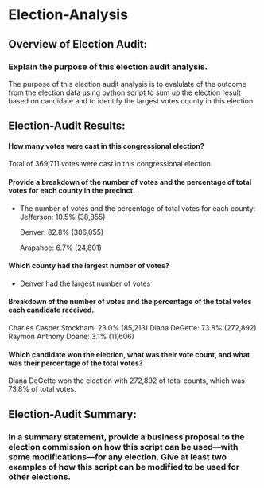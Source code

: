 # Election-Analysis
## Overview of Election Audit: 
### Explain the purpose of this election audit analysis.
The purpose of this election audit analysis is to evalulate of the outcome from the election data using python script to sum up the election result based on candidate and to identify the largest votes county in this election.

## Election-Audit Results: 
#### How many votes were cast in this congressional election?
Total of 369,711 votes were cast in this congressional election.

#### Provide a breakdown of the number of votes and the percentage of total votes for each county in the precinct.
- The number of votes and the percentage of total votes for each county:
  Jefferson: 10.5% (38,855)
  
  Denver: 82.8% (306,055)
  
  Arapahoe: 6.7% (24,801)

#### Which county had the largest number of votes?
- Denver had the largest number of votes

#### Breakdown of the number of votes and the percentage of the total votes each candidate received.

  Charles Casper Stockham: 23.0% (85,213)
  Diana DeGette: 73.8% (272,892)
  Raymon Anthony Doane: 3.1% (11,606)

#### Which candidate won the election, what was their vote count, and what was their percentage of the total votes?
  Diana DeGette won the election with 272,892 of total counts, which was 73.8% of total votes.

## Election-Audit Summary: 
### In a summary statement, provide a business proposal to the election commission on how this script can be used—with some modifications—for any election. Give at least two examples of how this script can be modified to be used for other elections.

